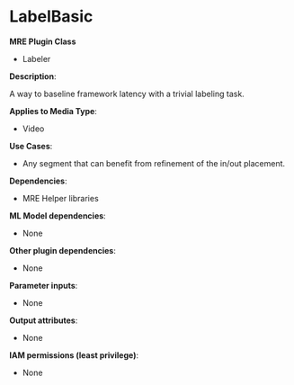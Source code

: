# LabelBasic #

**MRE Plugin Class**
- Labeler

**Description**:

A way to baseline framework latency with a trivial labeling task.

**Applies to Media Type**:
- Video

**Use Cases**:
- Any segment that can benefit from refinement of the in/out placement.

**Dependencies**:
- MRE Helper libraries

**ML Model dependencies**:
- None

**Other plugin dependencies**:
- None

**Parameter inputs**:
- None

**Output attributes**:
- None

**IAM permissions (least privilege)**:
- None
